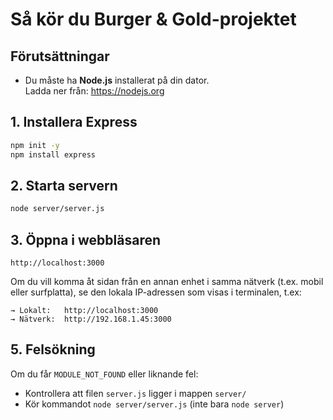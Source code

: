 # Så kör du Burger & Gold-projektet

## Förutsättningar
- Du måste ha **Node.js** installerat på din dator.  
  Ladda ner från: https://nodejs.org



## 1. Installera Express

```bash
npm init -y
npm install express
```

## 2. Starta servern

```bash
node server/server.js
```

## 3. Öppna i webbläsaren

```text
http://localhost:3000
```

Om du vill komma åt sidan från en annan enhet i samma nätverk (t.ex. mobil eller surfplatta), se den lokala IP-adressen som visas i terminalen, t.ex:

```text
→ Lokalt:   http://localhost:3000
→ Nätverk:  http://192.168.1.45:3000
```

## 5. Felsökning

Om du får `MODULE_NOT_FOUND` eller liknande fel:
- Kontrollera att filen `server.js` ligger i mappen `server/`
- Kör kommandot `node server/server.js` (inte bara `node server`)
